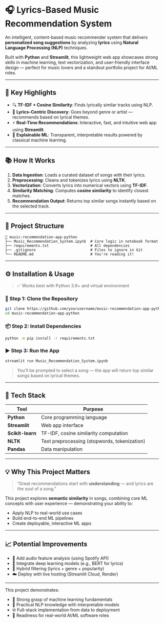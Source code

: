 
# 🎧 Lyrics-Based Music Recommendation System

An intelligent, content-based music recommender system that delivers **personalized song suggestions** by analyzing **lyrics** using **Natural Language Processing (NLP)** techniques.

Built with **Python** and **Streamlit**, this lightweight web app showcases strong skills in machine learning, text vectorization, and user-friendly interface design — perfect for music lovers and a standout portfolio project for AI/ML roles.

---

## 🚀 Key Highlights

- 🔍 **TF-IDF + Cosine Similarity**: Finds lyrically similar tracks using NLP.
- 💬 **Lyrics-Centric Discovery**: Goes beyond genre or artist — recommends based on lyrical themes.
- ⚡ **Real-Time Recommendations**: Interactive, fast, and intuitive web app using **Streamlit**.
- 🧠 **Explainable ML**: Transparent, interpretable results powered by classical machine learning.

---



## 📚 How It Works

1. **Data Ingestion**: Loads a curated dataset of songs with their lyrics.
2. **Preprocessing**: Cleans and tokenizes lyrics using **NLTK**.
3. **Vectorization**: Converts lyrics into numerical vectors using **TF-IDF**.
4. **Similarity Matching**: Computes **cosine similarity** to identify closest matches.
5. **Recommendation Output**: Returns top similar songs instantly based on the selected track.

---

## 📂 Project Structure

```
📁 music-recommendation-app-python
├── Music_Recommendation_System.ipynb  # Core logic in notebook format
├── requirements.txt                   # All dependencies
├── .gitignore                         # Files to ignore in Git
└── README.md                          # You're reading it!
```

---

## ⚙️ Installation & Usage

> ✅ Works best with Python 3.9+ and virtual environment

### 🔧 Step 1: Clone the Repository
```bash
git clone https://github.com/yourusername/music-recommendation-app-python.git
cd music-recommendation-app-python
```

### 📦 Step 2: Install Dependencies
```bash
python -m pip install -r requirements.txt
```

### ▶️ Step 3: Run the App
```bash
streamlit run Music_Recommendation_System.ipynb
```

> You’ll be prompted to select a song — the app will return top similar songs based on lyrical themes.

---

## 🧰 Tech Stack

| Tool            | Purpose                                      |
|-----------------|----------------------------------------------|
| **Python**      | Core programming language                    |
| **Streamlit**   | Web app interface                            |
| **Scikit-learn**| TF-IDF, cosine similarity computation        |
| **NLTK**        | Text preprocessing (stopwords, tokenization) |
| **Pandas**      | Data manipulation                            |

---

## 💡 Why This Project Matters

> “Great recommendations start with **understanding** — and lyrics are the soul of a song.”

This project explores **semantic similarity** in songs, combining core ML concepts with user experience — demonstrating your ability to:
- Apply NLP to real-world use cases
- Build end-to-end ML pipelines
- Create deployable, interactive ML apps

---

## 📈 Potential Improvements

- 🎵 Add audio feature analysis (using Spotify API)
- 🤖 Integrate deep learning models (e.g., BERT for lyrics)
- 🧠 Hybrid filtering (lyrics + genre + popularity)
- ☁️ Deploy with live hosting (Streamlit Cloud, Render)

---

This project demonstrates:
- 💼 Strong grasp of machine learning fundamentals
- 🧠 Practical NLP knowledge with interpretable models
- 🌐 Full-stack implementation from data to deployment
- 🎯 Readiness for real-world AI/ML software roles


